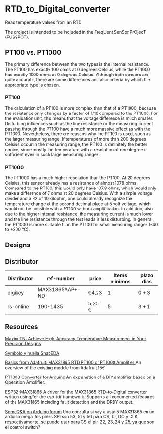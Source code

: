 # RTD_to_Digital_converter
Read temperature values from an RTD

The project is intended to be included in the FreqUent SenSor PrOjecT (FUSSPOT).

## PT100 vs. PT1000

The primary difference between the two types is the internal resistance. The PT100 has exactly 100 ohms at 0 degrees Celsius, while the PT1000 has exactly 1000 ohms at 0 degrees Celsius. Although both sensors are quite accurate, there are some differences and also criteria by which the appropriate type is chosen.

### PT100
The calculation of a PT100 is more complex than that of a PT1000, because the resistance only changes by a factor of 1/10 compared to the PT1000. For the evaluation unit, this means that the voltage difference is much smaller. Disturbing influences such as the line resistance or the measuring current passing through the PT100 have a much more massive effect as with the PT1000. Nevertheless, there are reasons why the PT100 is used, such as the larger measuring range. If temperatures of more than 200 degrees Celsius occur in the measuring range, the PT100 is definitely the better choice, since mostly the temperature with a resolution of one degree is sufficient even in such large measuring ranges.

### PT1000
The PT1000 has a much higher resolution than the PT100. At 20 degrees Celsius, this sensor already has a resistance of almost 1078 ohms. Compared to the PT100, this would only have 107.8 ohms, which would only make a difference of 7 ohms at 20 degrees Celsius. With a simple voltage divider and a R2 of 10 kiloohm, one could already recognize the temperature change at the second decimal place at 5 volt voltage, which would not be possible with a PT100 without amplification. In addition, also due to the higher internal resistance, the measuring current is much lower and the line resistance through the test leads is less disturbing.
In general, the PT1000 is more suitable than the PT100 for small measuring ranges (-40 to +200 °C).

## Designs

## Distributor

| Distributor |    ref-number   |  price | Items minimos | plazo dias | 
| ----------- | --------------- |  ----- | ------------- | ---------- |
| digikey     | MAX31865AAP+-ND | €4,23  | 1             |    0 + 3   |
| rs-online   |     190-1435    | 5,25 € | 5             |   3 + 1    |

## Resources
[Maxim TN: Achieve High-Accuracy Temperature Measurement in Your Precision Designs ](https://www.maximintegrated.com/content/dam/files/design/technical-documents/design-solutions/ds67-achieve-high-accuracy-temperature-measurement-in-your-precision-designs.pdf)

[Symbolo y huella SnapEDA](https://www.snapeda.com/parts/MAX31865AAP+/Maxim%20Integrated/view-part/?ref=digikey)

[Basics from Adafruit: MAX31865 RTD PT100 or PT1000 Amplifier ](https://learn.adafruit.com/adafruit-max31865-rtd-pt100-amplifier)
An overview of the existing module from Adafruit 15€ 

[PT1000 Converter for Arduino](https://www.aeq-web.com/pt1000-temperature-sensor-arduino-lm358-messwandler/?lang=en) 
An explanation of a DIY amplifier based on a Operation Amplifier. 

[ESP32-MAX31865](https://github.com/jamieparkinson/ESP32-MAX31865)
A driver for the MAX31865 RTD-to-Digital converter, written using/for the esp-idf framework. Supports all documented features of the MAX31865 including fault detection and the DRDY output.

[SomeQ&A on Arduino forum](https://forum.arduino.cc/index.php?topic=629616.0)
Una consulta si voy a usar 5 MAX31865 en un arduino mega, los pines SPI son 53, 51 y 50  para CS, DI, DO y CLK respectivamente, se puede usar para CS el pin 22, 23, 24 y 25, ya que son el control switch?

